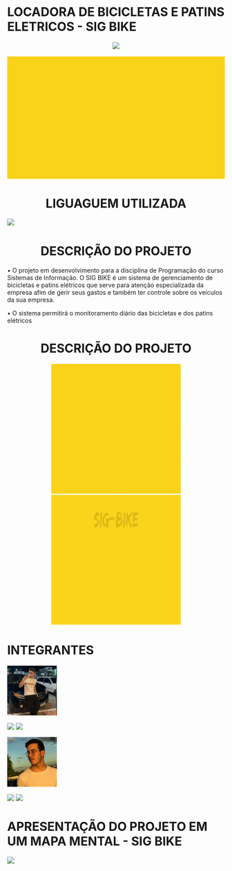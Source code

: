 
<h1 align="left">LOCADORA DE BICICLETAS E PATINS ELETRICOS - SIG BIKE</h1>

<p align="center">
<img src="http://img.shields.io/static/v1?label=STATUS&message=EM%20DESENVOLVIMENTO&color=GREEN&style=for-the-badge"/>
</p>

<p align="center">
<img align="center" src="imagens/SIG-BIKE.gif"/>
</p>
<h1 align="center">LIGUAGUEM UTILIZADA</h1>

<p align="left">
<img src="https://img.shields.io/badge/C-00599C?style=for-the-badge&logo=c&logoColor=white"
</p>

<h1 align="center">DESCRIÇÃO DO PROJETO</h1>

• O projeto em desenvolvimento para a disciplina de Programação do curso Sistemas de Informação. O SIG BIKE é um sistema de gerenciamento de bicicletas e patins elétricos que serve para atenção especializada da empresa afim de gerir seus gastos e também ter controle sobre os veículos da sua empresa.

• O sistema permitirá o monitoramento diário das bicicletas e dos patins elétricos

<h1 align="center">DESCRIÇÃO DO PROJETO</h1>
<div align="center" class="box">
    <img src="imagens/postsgif.gif"/>
    <img src="imagens/postmalone.gif"/>

</div>

<h1 align="left">INTEGRANTES</h1>


<img src="https://github.com/Lima404/Locadora-de-bicicletas-e-patins-eletricos/blob/main/imagens/87135960.jpg" width=115/>

[<img src = "https://img.shields.io/badge/GitHub-100000?style=for-the-badge&logo=github&logoColor=white">](https://github.com/Lima404)
<img src="https://img.shields.io/badge/WhatsApp-25D366?style=for-the-badge&logo=whatsapp&logoColor=white" />
[<img scr="https://img.shields.io/badge/Instagram-E4405F?style=for-the-badge&logo=instagram&logoColor=white">](https://instagram.com/lima_g99)

<img src="https://github.com/Lima404/Locadora-de-bicicletas-e-patins-eletricos/blob/main/imagens/102674727.jpg" width=115/>

[<img src ="https://img.shields.io/badge/GitHub-100000?style=for-the-badge&logo=github&logoColor=white">](https://github.com/ErickBezerrar)
<img src="https://img.shields.io/badge/WhatsApp-25D366?style=for-the-badge&logo=whatsapp&logoColor=white" />
[<img scr="https://img.shields.io/badge/Instagram-E4405F?style=for-the-badge&logo=instagram&logoColor=white">](https://instagram.com/erick_bzrs)
<h1 align="left">APRESENTAÇÃO DO PROJETO EM UM MAPA MENTAL - SIG BIKE</h1>

[<img src = "https://img.shields.io/badge/Markdown-000000?style=for-the-badge&logo=markdown&logoColor=white">](https://lucid.app/lucidspark/0963cc5e-d476-4cef-8ff3-eca54b3245a6/edit?invitationId=inv_ca4db195-dcd7-48dd-ba61-f0fa85212af7#)
